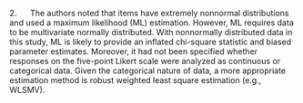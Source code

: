 2.      The authors noted that items have extremely nonnormal
distributions and used a maximum likelihood (ML) estimation. However, ML
requires data to be multivariate normally distributed. With nonnormally
distributed data in this study, ML is likely to provide an inflated
chi-square statistic and biased parameter estimates. Moreover, it had
not been specified whether responses on the five-point Likert scale were
analyzed as continuous or categorical data. Given the categorical nature
of data, a more appropriate estimation method is robust weighted least
square estimation (e.g., WLSMV).
